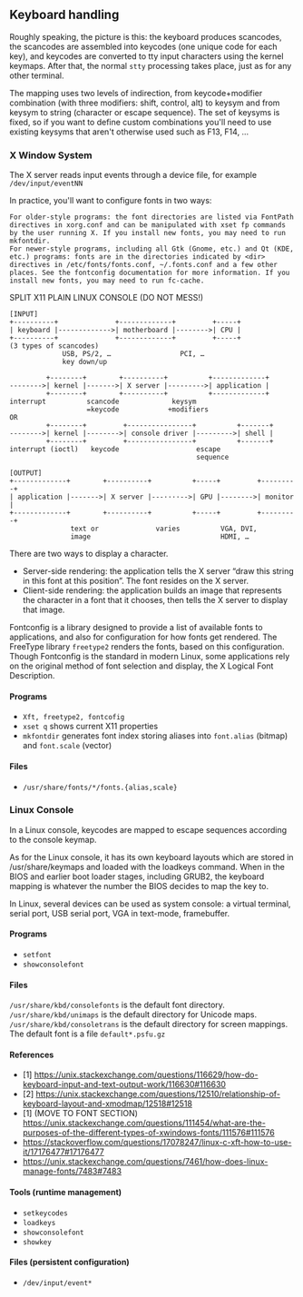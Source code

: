 ## Keyboard handling
Roughly speaking, the picture is this: the keyboard produces scancodes, the scancodes are assembled into keycodes (one unique code for each key), and keycodes are converted to tty input characters using the kernel keymaps. After that, the normal `stty` processing takes place, just as for any other terminal.

The mapping uses two levels of indirection, from keycode+modifier combination (with three modifiers: shift, control, alt) to keysym and from keysym to string (character or escape sequence). The set of keysyms is fixed, so if you want to define custom combinations you'll need to use existing keysyms that aren't otherwise used such as F13, F14, …

### X Window System
The X server reads input events through a device file, for example `/dev/input/eventNN`

In practice, you'll want to configure fonts in two ways:

    For older-style programs: the font directories are listed via FontPath directives in xorg.conf and can be manipulated with xset fp commands by the user running X. If you install new fonts, you may need to run mkfontdir.
    For newer-style programs, including all Gtk (Gnome, etc.) and Qt (KDE, etc.) programs: fonts are in the directories indicated by <dir> directives in /etc/fonts/fonts.conf, ~/.fonts.conf and a few other places. See the fontconfig documentation for more information. If you install new fonts, you may need to run fc-cache.


SPLIT X11 PLAIN LINUX CONSOLE (DO NOT MESS!)
```
[INPUT]
+----------+              +-------------+         +-----+
| keyboard |------------->| motherboard |-------->| CPU |
+----------+              +-------------+         +-----+
(3 types of scancodes)
             USB, PS/2, …                 PCI, …
             key down/up

         +--------+        +----------+          +-------------+
-------->| kernel |------->| X server |--------->| application |
         +--------+        +----------+          +-------------+
interrupt          scancode             keysym
                   =keycode            +modifiers
OR
         +--------+         +----------------+          +-------+
-------->| kernel |-------->| console driver |--------->| shell |
         +--------+         +----------------+          +-------+
interrupt (ioctl)   keycode                   escape 
                                              sequence

[OUTPUT]
+-------------+        +----------+          +-----+         +---------+
| application |------->| X server |---····-->| GPU |-------->| monitor |
+-------------+        +----------+          +-----+         +---------+
               text or              varies          VGA, DVI,
               image                                HDMI, …
```
There are two ways to display a character.

* Server-side rendering: the application tells the X server “draw this string in this font at this position”. The font resides on the X server.
* Client-side rendering: the application builds an image that represents the character in a font that it chooses, then tells the X server to display that image.

Fontconfig is a library designed to provide a list of available fonts to applications, and also for configuration for how fonts get rendered. The FreeType library `freetype2` renders the fonts, based on this configuration. 
Though Fontconfig is the standard in modern Linux, some applications rely on the original method of font selection and display, the X Logical Font Description. 

#### Programs
* `Xft, freetype2, fontcofig`
* `xset q` shows current X11 properties
* `mkfontdir` generates font index storing aliases into `font.alias` (bitmap) and `font.scale` (vector)

#### Files
* `/usr/share/fonts/*/fonts.{alias,scale}`

### Linux Console
In a Linux console, keycodes are mapped to escape sequences according to the console keymap.

As for the Linux console, it has its own keyboard layouts which are stored in /usr/share/keymaps and loaded with the loadkeys command. When in the BIOS and earlier boot loader stages, including GRUB2, the keyboard mapping is whatever the number the BIOS decides to map the key to.

In Linux, several devices can be used as system console: a virtual terminal, serial port, USB serial port, VGA in text-mode, framebuffer.

#### Programs
* `setfont`
* `showconsolefont`
#### Files
`/usr/share/kbd/consolefonts` is the default font directory.
`/usr/share/kbd/unimaps` is the default directory for Unicode maps.
`/usr/share/kbd/consoletrans` is the default directory for screen mappings.  The default font is a file `default*.psfu.gz`

#### References
* [1] https://unix.stackexchange.com/questions/116629/how-do-keyboard-input-and-text-output-work/116630#116630
* [2] https://unix.stackexchange.com/questions/12510/relationship-of-keyboard-layout-and-xmodmap/12518#12518
* [1] (MOVE TO FONT SECTION) https://unix.stackexchange.com/questions/111454/what-are-the-purposes-of-the-different-types-of-xwindows-fonts/111576#111576
* https://stackoverflow.com/questions/17078247/linux-c-xft-how-to-use-it/17176477#17176477
* https://unix.stackexchange.com/questions/7461/how-does-linux-manage-fonts/7483#7483

#### Tools (runtime management)
* `setkeycodes`
* `loadkeys`
* `showconsolefont`
* `showkey`

#### Files (persistent configuration)
* `/dev/input/event*`
